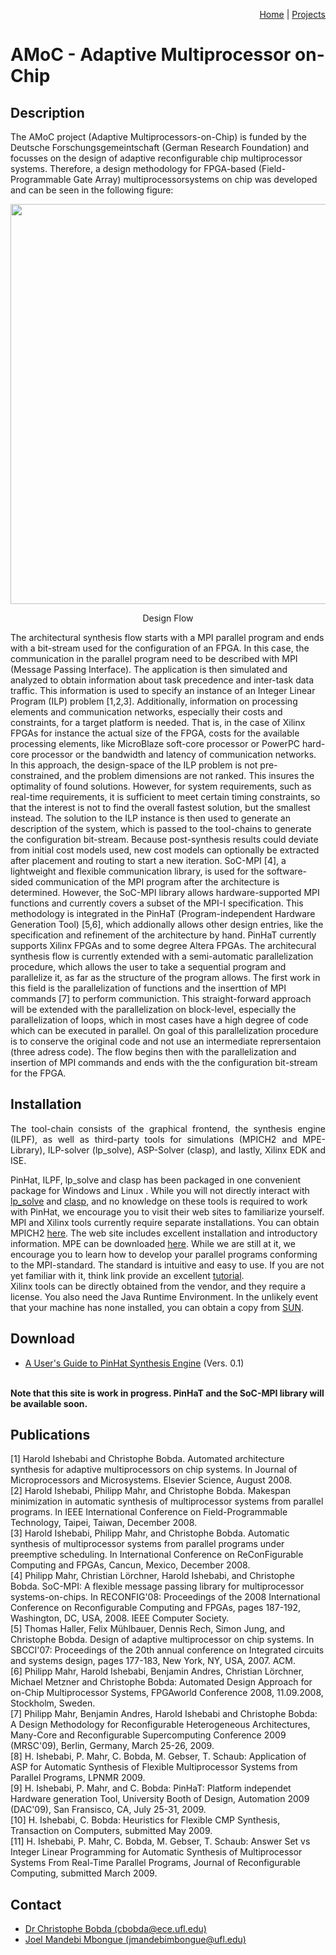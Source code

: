 <p align="right">
<a href="https://smartsystemslab-uf.github.io">Home</a> | <a href="https://smartsystemslab-uf.github.io/Projects/">Projects</a>
</p>



# AMoC - Adaptive Multiprocessor on-Chip

## Description
The AMoC project (Adaptive Multiprocessors-on-Chip) is funded by the Deutsche Forschungsgemeintschaft (German Research Foundation) and focusses on the design of adaptive reconfigurable chip multiprocessor systems. Therefore, a design methodology for FPGA-based (Field- Programmable Gate Array) multiprocessorsystems on chip was developed and can be seen in the following figure:
<p align="center"> <img width="640" src="https://github.com/smartsystemslab-uf/smartsystemslab-uf.github.io/blob/master/Projects/AMoC/Images/arch_synthesis_flow_complete_edit.jpg?raw=True"/> </p>
<p align="center">
	Design Flow
</p>
The architectural synthesis flow starts with a MPI parallel program and ends with a bit-stream used for the configuration of an FPGA. In this case, the communication in the parallel program need to be described with MPI (Message Passing Interface). The application is then simulated and analyzed to obtain information about task precedence and inter-task data traffic. This information is used to specify an instance of an Integer Linear Program (ILP) problem [1,2,3]. Additionally, information on processing elements and communication networks, especially their costs and constraints, for a target platform is needed. That is, in the case of Xilinx FPGAs for instance the actual size of the FPGA, costs for the available processing elements, like MicroBlaze soft-core processor or PowerPC hard-core processor or the bandwidth and latency of communication networks. In this approach, the design-space of the ILP problem is not pre-constrained, and the problem dimensions are not ranked. This insures the optimality of found solutions. However, for system requirements, such as real-time requirements, it is sufficient to meet certain timing constraints, so that the interest is not to find the overall fastest solution, but the smallest instead. The solution to the ILP instance is then used to generate an description of the system, which is passed to the tool-chains to generate the configuration bit-stream. Because post-synthesis results could deviate from initial cost models used, new cost models can optionally be extracted after placement and routing to start a new iteration. SoC-MPI [4], a lightweight and flexible communication library, is used for the software-sided communication of the MPI program after the architecture is determined. However, the SoC-MPI library allows hardware-supported MPI functions and currently covers a subset of the MPI-I specification. This methodology is integrated in the PinHaT (Program-independent Hardware Generation Tool) [5,6], which addionally allows other design entries, like the specification and refinement of the architecture by hand. PinHaT currently supports Xilinx FPGAs and to some degree Altera FPGAs.
The architecural synthesis flow is currently extended with a semi-automatic parallelization procedure, which allows the user to take a sequential program and parallelize it, as far as the structure of the program allows. The first work in this field is the parallelization of functions and the inserttion of MPI commands [7] to perform communiction. This straight-forward approach will be extended with the parallelization on block-level, especially the parallelization of loops, which in most cases have a high degree of code which can be executed in parallel. On goal of this parallelization procedure is to conserve the original code and not use an intermediate reprersentaion (three adress code). The flow begins then with the parallelization and insertion of MPI commands and ends with the the configuration bit-stream for the FPGA.

## Installation
<p align="justify">The tool-chain consists of the graphical frontend, the synthesis  
engine (ILPF), as well as third-party tools for simulations (MPICH2  
and MPE-Library), ILP-solver (lp_solve), ASP-Solver (clasp), and  
lastly, Xilinx EDK and ISE.<br />

PinHat, ILPF, lp_solve and clasp has been packaged in one convenient package for Windows <link> and Linux <link>. While you will not directly interact with <a href="http://lpsolve.sourceforge.net/5.5/" target="_parent">lp_solve</a> and <a href="http://www.cs.uni-potsdam.de/clasp/" target="_parent">clasp</a>, and no knowledge on these tools is required to work with PinHat, we encourage you to visit their web sites to familiarize yourself. <br />
MPI and Xilinx tools currently require separate installations. You can obtain MPICH2 <a href="http://www.mcs.anl.gov/research/projects/mpich2/" target="_parent">here</a>. The web site includes excellent installation and introductory information. MPE can be downloaded <a href="http://www.mcs.anl.gov/research/projects/perfvis/download/index.htm#MPE" target="_parent">here</a>. While we are still at it, we encourage you to learn how to develop your parallel programs conforming to the MPI-standard. The standard is   intuitive and easy to use. If you are not yet familiar with it, think link provide an excellent <a href="https://computing.llnl.gov/tutorials/mpi/" target="_parent">tutorial</a>. <br />
Xilinx tools can be directly obtained from the vendor, and they require a license. You also need the Java Runtime Environment. In the unlikely event that your machine has none installed, you can obtain a copy from <a href="http://www.java.com/en/download/manual.jsp" target="_parent">SUN</a>.

## Download
<ul><li><a class="pdf_link" href="files/ilpf.pdf">A User's Guide to PinHat Synthesis Engine</a> (Vers. 0.1)</li></ul><br>
<b>Note that this site is work in progress. PinHaT and the SoC-MPI library will be available soon.</b>

## Publications
[1] Harold Ishebabi and Christophe Bobda. Automated architecture synthesis for adaptive multiprocessors on chip systems. In Journal of Microprocessors and Microsystems. Elsevier Science, August 2008.<br>
[2] Harold Ishebabi, Philipp Mahr, and Christophe Bobda. Makespan minimization in automatic synthesis of multiprocessor systems from parallel programs. In IEEE International Conference on Field-Programmable Technology, Taipei, Taiwan, December 2008.<br>
[3] Harold Ishebabi, Philipp Mahr, and Christophe Bobda. Automatic synthesis of multiprocessor systems from parallel programs under preemptive scheduling. In International Conference on ReConFigurable Computing and FPGAs, Cancun, Mexico, December 2008.<br>
[4] Philipp Mahr, Christian Lörchner, Harold Ishebabi, and Christophe Bobda. SoC-MPI: A flexible message passing library for multiprocessor systems-on-chips. In RECONFIG'08: Proceedings of the 2008 International Conference on Reconfigurable Computing and FPGAs, pages 187-192, Washington, DC, USA, 2008. IEEE Computer Society.<br>
[5] Thomas Haller, Felix Mühlbauer, Dennis Rech, Simon Jung, and Christophe Bobda. Design of adaptive multiprocessor on chip systems. In SBCCI'07: Proceedings of the 20th annual conference on Integrated circuits and systems design, pages 177-183, New York, NY, USA, 2007. ACM.<br>
[6] Philipp Mahr, Harold Ishebabi, Benjamin Andres, Christian Lörchner, Michael Metzner and Christophe Bobda: Automated Design Approach for on-Chip Multiprocessor Systems, FPGAworld Conference 2008, 11.09.2008, Stockholm, Sweden.<br>
[7] Philipp Mahr, Benjamin Andres, Harold Ishebabi and Christophe Bobda: A Design Methodology for Reconfigurable Heterogeneous Architectures, Many-Core and Reconfigurable Supercomputing Conference 2009 (MRSC'09), Berlin, Germany, March 25-26, 2009.<br>
[8] H. Ishebabi, P. Mahr, C. Bobda, M. Gebser, T. Schaub: Application of ASP for Automatic Synthesis of Flexible Multiprocessor Systems from Parallel Programs, LPNMR 2009.<br>
[9] H. Ishebabi, P. Mahr, and C. Bobda: PinHaT: Platform independet Hardware generation Tool, University Booth of Design, Automation 2009 (DAC'09), San Fransisco, CA, July 25-31, 2009.<br>
[10] H. Ishebabi, C. Bobda: Heuristics for Flexible CMP Synthesis, Transaction on Computers, submitted May 2009.<br>
[11] H. Ishebabi, P. Mahr, C. Bobda, M. Gebser, T. Schaub: Answer Set vs Integer Linear Programming for Automatic Synthesis of Multiprocessor Systems From Real-Time Parallel Programs, Journal of Reconfigurable Computing, submitted March 2009.

## Contact
<ul> 
    <li> <a href="http://bobda.ece.ufl.edu/">Dr Christophe Bobda  (cbobda@ece.ufl.edu)</a> 
    <li> <a href="https://www.linkedin.com/in/joel-mandebi-77123641/">Joel Mandebi Mbongue (jmandebimbongue@ufl.edu)</a>
</ul>
